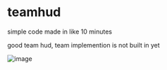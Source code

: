# teamhud
simple code made in like 10 minutes

good team hud, team implemention is not built in yet

![image](https://github.com/user-attachments/assets/2878e58c-6d3c-47fd-b775-85896da78802)
